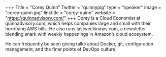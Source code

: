 +++
Title = "Corey Quinn"
Twitter = "quinnypig"
type = "speaker"
image = "corey-quinn.jpg"
linktitle = "corey-quinn"
website = "https://quinnadvisory.com/"
+++
Corey is a Cloud Economist at quinnadvisory.com, which helps companies large and small with their horrifying AWS bills. He also runs lastweekinaws.com, a newsletter blending snark with weekly happenings in Amazon’s cloud ecosystem.

He can frequently be seen giving talks about Docker, git, configuration management, and the finer points of DevOps culture.

